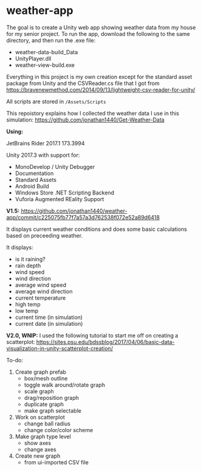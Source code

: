 # weather-app

The goal is to create a Unity web app showing weather data from my house for my senior project. To run the app, download the following to the same directory, and then run the .exe file:
- weather-data-build_Data
- UnityPlayer.dll
- weather-view-build.exe

Everything in this project is my own creation except for the standard asset package from Unity and the CSVReader.cs file that I got from https://bravenewmethod.com/2014/09/13/lightweight-csv-reader-for-unity/

All scripts are stored in `/Assets/Scripts`

This repoistory explains how I collected the weather data I use in this simulation: https://github.com/jonathan1440/Get-Weather-Data

**Using:**

JetBrains Rider 2017.1 173.3994

Unity 2017.3 with support for:
- MonoDevelop / Unity Debugger
- Documentation
- Standard Assets
- Android Build
- Windows Store .NET Scripting Backend
- Vuforia Augmented REality Support

**V1.5:**
https://github.com/jonathan1440/weather-app/commit/c225075fb77f7a57a3d762538f072e52a89d6418

It displays current weather conditions and does some basic calculations based on preceeding weather.

It displays:
- is it raining?
- rain depth
- wind speed
- wind direction
- average wind speed
- average wind direction
- current temperature
- high temp
- low temp
- current time (in simulation)
- current date (in simulation)

**V2.0, WNIP:**
I used the following tutorial to start me off on creating a scatterplot:
https://sites.psu.edu/bdssblog/2017/04/06/basic-data-visualization-in-unity-scatterplot-creation/

To-do:
1. Create graph prefab
   - box/mesh outline
   - toggle walk around/rotate graph
   - scale graph
   - drag/reposition graph
   - duplicate graph
   - make graph selectable
2. Work on scatterplot
   - change ball radius
   - change color/color scheme
3. Make graph type level
   - show axes
   - change axes
4. Create new graph
   - from ui-imported CSV file

